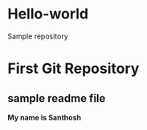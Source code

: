 # Hello-world
Sample repository
# First Git Repository
## sample readme file
**My name is Santhosh**
